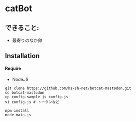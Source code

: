 # catBot

## できること:
* 最寄りのなか卯

## Installation

#### Require
- NodeJS

```
git clone https://github.com/hs-sh-net/botcat-mastodon.git
cd botcat-mastodon
cp config.sample.js config.js
vi config.js # トークンなど

npm install
node main.js
```
